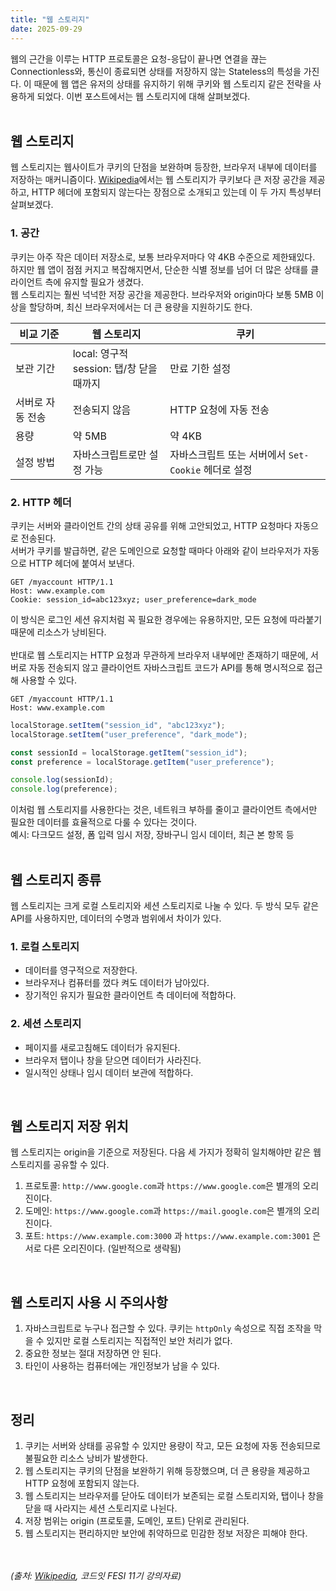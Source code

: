```yaml
---
title: "웹 스토리지"
date: 2025-09-29
---
```

웹의 근간을 이루는 HTTP 프로토콜은 요청-응답이 끝나면 연결을 끊는 Connectionless와, 통신이 종료되면 상태를 저장하지 않는 Stateless의 특성을 가진다.
이 때문에 웹 앱은 유저의 상태를 유지하기 위해 쿠키와 웹 스토리지 같은 전략을 사용하게 되었다.
이번 포스트에서는 웹 스토리지에 대해 살펴보겠다.
<br><br>

## 웹 스토리지
웹 스토리지는 웹사이트가 쿠키의 단점을 보완하며 등장한, 브라우저 내부에 데이터를 저장하는 매커니즘이다.
[Wikipedia](https://en.wikipedia.org/wiki/Web_storage)에서는 웹 스토리지가 쿠키보다 큰 저장 공간을 제공하고, HTTP 헤더에 포함되지 않는다는 장점으로 소개되고 있는데 이 두 가지 특성부터 살펴보겠다.

### 1. 공간
쿠키는 아주 작은 데이터 저장소로, 보통 브라우저마다 약 4KB 수준으로 제한돼있다.
하지만 웹 앱이 점점 커지고 복잡해지면서, 단순한 식별 정보를 넘어 더 많은 상태를 클라이언트 측에 유지할 필요가 생겼다.
<br>
웹 스토리지는 훨씬 넉넉한 저장 공간을 제공한다. 브라우저와 origin마다 보통 5MB 이상을 할당하며, 최신 브라우저에서는 더 큰 용량을 지원하기도 한다.

| 비교 기준 | 웹 스토리지 | 쿠키 |
|-|-|-|
| 보관 기간 | local: 영구적<br> session: 탭/창 닫을 때까지 | 만료 기한 설정 |
| 서버로 자동 전송 | 전송되지 않음 | HTTP 요청에 자동 전송 |
| 용량 | 약 5MB | 약 4KB |
| 설정 방법 | 자바스크립트로만 설정 가능 | 자바스크립트 또는 서버에서 `Set-Cookie` 헤더로 설정 |

### 2. HTTP 헤더
쿠키는 서버와 클라이언트 간의 상태 공유를 위해 고안되었고, HTTP 요청마다 자동으로 전송된다.
<br>
서버가 쿠키를 발급하면, 같은 도메인으로 요청할 때마다 아래와 같이 브라우저가 자동으로 HTTP 헤더에 붙여서 보낸다.
```http
GET /myaccount HTTP/1.1
Host: www.example.com
Cookie: session_id=abc123xyz; user_preference=dark_mode
```
이 방식은 로그인 세션 유지처럼 꼭 필요한 경우에는 유용하지만, 모든 요청에 따라붙기 때문에 리소스가 낭비된다.
<br><br>
반대로 웹 스토리지는 HTTP 요청과 무관하게 브라우저 내부에만 존재하기 때문에, 서버로 자동 전송되지 않고 클라이언트 자바스크립트 코드가 API를 통해 명시적으로 접근해 사용할 수 있다.
```http
GET /myaccount HTTP/1.1
Host: www.example.com
```

```js
localStorage.setItem("session_id", "abc123xyz");
localStorage.setItem("user_preference", "dark_mode");

const sessionId = localStorage.getItem("session_id");
const preference = localStorage.getItem("user_preference");

console.log(sessionId);
console.log(preference);
```
이처럼 웹 스토리지를 사용한다는 것은, 네트워크 부하를 줄이고 클라이언트 측에서만 필요한 데이터를 효율적으로 다룰 수 있다는 것이다.<br>
예시: 다크모드 설정, 폼 입력 임시 저장, 장바구니 임시 데이터, 최근 본 항목 등
<br><br>

## 웹 스토리지 종류
웹 스토리지는 크게 로컬 스토리지와 세션 스토리지로 나눌 수 있다. 두 방식 모두 같은 API를 사용하지만, 데이터의 수명과 범위에서 차이가 있다.

### 1. 로컬 스토리지
- 데이터를 영구적으로 저장한다.
- 브라우저나 컴퓨터를 껐다 켜도 데이터가 남아있다.
- 장기적인 유지가 필요한 클라이언트 측 데이터에 적합하다.

### 2. 세션 스토리지
- 페이지를 새로고침해도 데이터가 유지된다.
- 브라우저 탭이나 창을 닫으면 데이터가 사라진다.
- 일시적인 상태나 임시 데이터 보관에 적합하다.
<br>

## 웹 스토리지 저장 위치
웹 스토리지는 origin을 기준으로 저장된다. 다음 세 가지가 정확히 일치해야만 같은 웹 스토리지를 공유할 수 있다.<br>
1. 프로토콜: `http://www.google.com`과 `https://www.google.com`은 별개의 오리진이다.
2. 도메인: `https://www.google.com`과 `https://mail.google.com`은 별개의 오리진이다.
3. 포트: `https://www.example.com:3000` 과 `https://www.example.com:3001` 은 서로 다른 오리진이다. (일반적으로 생략됨) 
<br>

## 웹 스토리지 사용 시 주의사항
1. 자바스크립트로 누구나 접근할 수 있다. 쿠키는 `httpOnly` 속성으로 직접 조작을 막을 수 있지만 로컬 스토리지는 직접적인 보안 처리가 없다.
2. 중요한 정보는 절대 저장하면 안 된다.
3. 타인이 사용하는 컴퓨터에는 개인정보가 남을 수 있다.
<br>

## 정리
1. 쿠키는 서버와 상태를 공유할 수 있지만 용량이 작고, 모든 요청에 자동 전송되므로 불필요한 리소스 낭비가 발생한다.  
2. 웹 스토리지는 쿠키의 단점을 보완하기 위해 등장했으며, 더 큰 용량을 제공하고 HTTP 요청에 포함되지 않는다.  
3. 웹 스토리지는 브라우저를 닫아도 데이터가 보존되는 로컬 스토리지와, 탭이나 창을 닫을 때 사라지는 세션 스토리지로 나뉜다.
4. 저장 범위는 origin (프로토콜, 도메인, 포트) 단위로 관리된다. 
5. 웹 스토리지는 편리하지만 보안에 취약하므로 민감한 정보 저장은 피해야 한다.
<br><br><br>

*(출처: [Wikipedia](https://en.wikipedia.org/wiki/Web_storage), 코드잇 FESI 11기 강의자료)*
